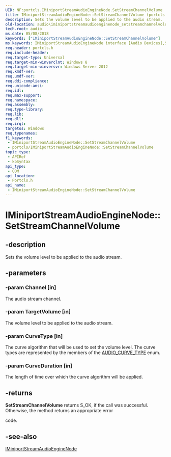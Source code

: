 ```yaml
---
UID: NF:portcls.IMiniportStreamAudioEngineNode.SetStreamChannelVolume
title: IMiniportStreamAudioEngineNode::SetStreamChannelVolume (portcls.h)
description: Sets the volume level to be applied to the audio stream.
old-location: audio\iminiportstreamaudioenginenode_setstreamchannelvolume.htm
tech.root: audio
ms.date: 05/08/2018
keywords: ["IMiniportStreamAudioEngineNode::SetStreamChannelVolume"]
ms.keywords: IMiniportStreamAudioEngineNode interface [Audio Devices],SetStreamChannelVolume method, IMiniportStreamAudioEngineNode.SetStreamChannelVolume, IMiniportStreamAudioEngineNode::SetStreamChannelVolume, SetStreamChannelVolume, SetStreamChannelVolume method [Audio Devices], SetStreamChannelVolume method [Audio Devices],IMiniportStreamAudioEngineNode interface, audio.iminiportstreamaudioenginenode_setstreamchannelvolume, portcls/IMiniportStreamAudioEngineNode::SetStreamChannelVolume
req.header: portcls.h
req.include-header: 
req.target-type: Universal
req.target-min-winverclnt: Windows 8
req.target-min-winversvr: Windows Server 2012
req.kmdf-ver: 
req.umdf-ver: 
req.ddi-compliance: 
req.unicode-ansi: 
req.idl: 
req.max-support: 
req.namespace: 
req.assembly: 
req.type-library: 
req.lib: 
req.dll: 
req.irql: 
targetos: Windows
req.typenames: 
f1_keywords:
 - IMiniportStreamAudioEngineNode::SetStreamChannelVolume
 - portcls/IMiniportStreamAudioEngineNode::SetStreamChannelVolume
topic_type:
 - APIRef
 - kbSyntax
api_type:
 - COM
api_location:
 - Portcls.h
api_name:
 - IMiniportStreamAudioEngineNode::SetStreamChannelVolume
---
```


# IMiniportStreamAudioEngineNode::SetStreamChannelVolume


## -description

Sets the volume level to be applied to the audio stream.

## -parameters

### -param Channel [in]


The audio stream channel.

### -param TargetVolume [in]


The volume level to be applied to the audio stream.

### -param CurveType [in]


The curve algorithm that will be used  to set the volume level. The curve types are represented by the members of the <a href="/windows-hardware/drivers/ddi/ksmedia/ne-ksmedia-audio_curve_type">AUDIO_CURVE_TYPE</a> enum.

### -param CurveDuration [in]


The length of time over which the curve algorithm will be applied.

## -returns

<b>SetStreamChannelVolume</b> returns S_OK, if the call was successful. Otherwise, the method returns an appropriate error 

code.

## -see-also

<a href="/windows-hardware/drivers/ddi/portcls/nn-portcls-iminiportstreamaudioenginenode">IMiniportStreamAudioEngineNode</a>

